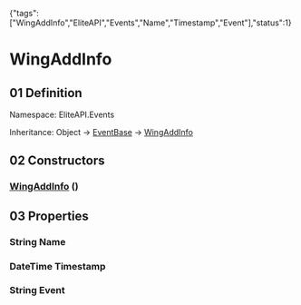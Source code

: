 {"tags":["WingAddInfo","EliteAPI","Events","Name","Timestamp","Event"],"status":1}

# WingAddInfo

## 01 Definition

Namespace: <span class='code'>EliteAPI.Events</span>

Inheritance: <span class='code'>Object</span> → <span class='code'>[EventBase](../../EliteAPI/Events/EventBase.html)</span> → <span class='code'>[WingAddInfo](../../EliteAPI/Events/WingAddInfo.html)</span>

## 02 Constructors

### <span class='code'>[WingAddInfo](../../EliteAPI/Events/WingAddInfo.html)</span> ()

## 03 Properties

### <span class='code'>String</span> Name

### <span class='code'>DateTime</span> Timestamp

### <span class='code'>String</span> Event

